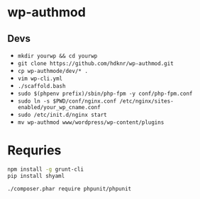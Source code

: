 # wp-authmod

## Devs

- `mkdir yourwp && cd yourwp`
- `git clone https://github.com/hdknr/wp-authmod.git`
- `cp wp-authmode/dev/* .`
- `vim wp-cli.yml`
- `./scaffold.bash`
- `sudo $(phpenv prefix)/sbin/php-fpm -y conf/php-fpm.conf`
- `sudo ln -s $PWD/conf/nginx.conf /etc/nginx/sites-enabled/your_wp_cname.conf`
- `sudo /etc/init.d/nginx start`
- `mv wp-authmod www/wordpress/wp-content/plugins`

# Requries

~~~bash
npm install -g grunt-cli
pip install shyaml
~~~

~~~bash
./composer.phar require phpunit/phpunit
~~~
